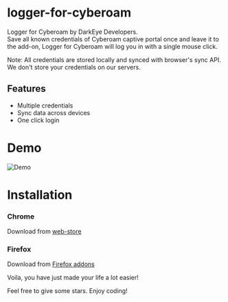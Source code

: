 # logger-for-cyberoam
Logger for Cyberoam by DarkEye Developers.  
Save all known credentials of Cyberoam captive portal once and leave it to the add-on, Logger for Cyberoam will log you in with a single mouse click.

Note: All credentials are stored locally and synced with browser's sync API. We don't store your credentials on our servers.

## Features
+ Multiple credentials
+ Sync data across devices
+ One click login

# Demo
![Demo](demo.gif)

# Installation

### Chrome
Download from [web-store](https://chrome.google.com/webstore/detail/logger-for-cyberoam/okaefnjlagmfedplkgiinpjgmhgaalcn)

### Firefox
Download from [Firefox addons](https://addons.mozilla.org/en-US/firefox/addon/logger-for-cyberoam/)

Voila, you have just made your life a lot easier!

Feel free to give some stars. Enjoy coding!
